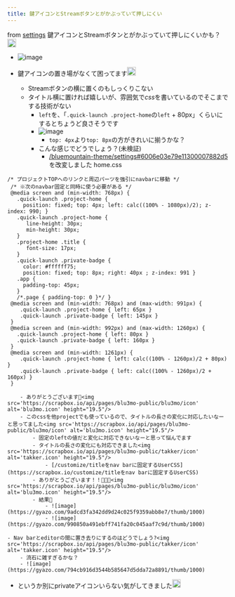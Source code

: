 ```yaml
---
title: 鍵アイコンとStreamボタンとがかぶっていて押しにくい
---
```


from [settings](settings.md)
鍵アイコンとStreamボタンとがかぶっていて押しにくいかも？<img src='https://scrapbox.io/api/pages/blu3mo-public/takker/icon' alt='takker.icon' height="19.5"/>

* ![image](https://gyazo.com/d5a35474c6ecbb6a42a5acbaa27d976c/thumb/1000)
* 鍵アイコンの置き場がなくて困ってます<img src='https://scrapbox.io/api/pages/blu3mo-public/blu3mo/icon' alt='blu3mo.icon' height="19.5"/>

  * Streamボタンの横に置くのもしっくりこない
  * タイトル横に置ければ嬉しいが、雰囲気で*css*を書いているのでそこまでする技術がない
    * `left`を、「`.quick-launch .project-home`の`left` + 80px」くらいにするとちょうど良さそうです
    * ![image](https://gyazo.com/2dba02a23e713100f10027715c1fa6f6/thumb/1000)
      * `top: 4px`より`top: 8px`の方がきれいに揃うかな？
    * こんな感じでどうでしょう？(未検証)
      * [/bluemountain-theme/settings#6006e03e79e11300007882d5](https://scrapbox.io/bluemountain-theme/settings#6006e03e79e11300007882d5)を改変しました
        home.css

````
/* プロジェクトTOPへのリンクと周辺パーツを強引にnavbarに移動 */
 /* ※次のnavbar固定と同時に使う必要がある */
 @media screen and (min-width: 768px) {
   .quick-launch .project-home {
     position: fixed; top: 4px; left: calc((100% - 1080px)/2); z-index: 990; }
   .quick-launch .project-home {
      line-height: 30px;
      min-height: 30px;
   }
   .project-home .title {
      font-size: 17px;
   }
   .quick-launch .private-badge {
     color: #ffffff75;
     position: fixed; top: 8px; right: 40px ; z-index: 991 }
   .app {
     padding-top: 45px;
   }
   /*.page { padding-top: 0 }*/ }
 @media screen and (min-width: 768px) and (max-width: 991px) {
    .quick-launch .project-home { left: 65px }
    .quick-launch .private-badge { left: 145px }
 }
 @media screen and (min-width: 992px) and (max-width: 1260px) {
   .quick-launch .project-home { left: 80px }
   .quick-launch .private-badge { left: 160px }
 }
 @media screen and (min-width: 1261px) {
    .quick-launch .project-home { left: calc((100% - 1260px)/2 + 80px) }
    .quick-launch .private-badge { left: calc((100% - 1260px)/2 + 160px) }
 }
````

````
    - ありがとうございます🙏<img src='https://scrapbox.io/api/pages/blu3mo-public/blu3mo/icon' alt='blu3mo.icon' height="19.5"/>
    - このcssを他projectでも使っているので、タイトルの長さの変化に対応したいなーと思ってました<img src='https://scrapbox.io/api/pages/blu3mo-public/blu3mo/icon' alt='blu3mo.icon' height="19.5"/>
        - 固定のleftの値だと変化に対応できないなーと思って悩んでます
        - タイトルの長さの変化にも対応できました<img src='https://scrapbox.io/api/pages/blu3mo-public/takker/icon' alt='takker.icon' height="19.5"/>
            - [/customize/titleをnav barに固定するUserCSS](https://scrapbox.io/customize/titleをnav barに固定するUserCSS)
        - ありがとうございます！！🙏🙏🙏<img src='https://scrapbox.io/api/pages/blu3mo-public/blu3mo/icon' alt='blu3mo.icon' height="19.5"/>
        - 結果🙌
            - ![image](https://gyazo.com/9adcd3fa342dd9d24c025f9359abb8e7/thumb/1000)
            - ![image](https://gyazo.com/990850a491ebff741fa20c045aaf7c9d/thumb/1000)

- Nav barとeditorの間に置き去りにするのはどうでしょう?<img src='https://scrapbox.io/api/pages/blu3mo-public/takker/icon' alt='takker.icon' height="19.5"/>
    - 流石に雑すぎるかな？
    - ![image](https://gyazo.com/794cb916d3544b585647d5dda72a8891/thumb/1000)
````

* というか別にprivateアイコンいらない気がしてきました<img src='https://scrapbox.io/api/pages/blu3mo-public/blu3mo/icon' alt='blu3mo.icon' height="19.5"/>
